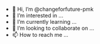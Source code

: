 - 👋 Hi, I’m @changeforfuture-pmk
- 👀 I’m interested in ...
- 🌱 I’m currently learning ...
- 💞️ I’m looking to collaborate on ...
- 📫 How to reach me ...

<!---
changeforfuture-pmk/changeforfuture-pmk is a ✨ special ✨ repository because its `README.md` (this file) appears on your GitHub profile.
You can click the Preview link to take a look at your changes.
--->
